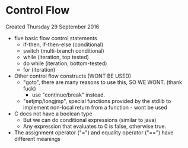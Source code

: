 # Control Flow
Created Thursday 29 September 2016


* five basic flow control statements
	* if-then, if-then-else (conditional)
	* switch (multi-branch conditional)
	* while (iteration, top tested)
	* do while (iteration, bottom-tested)
	* for (iteration)
* Other control flow constructs (WONT BE USED)
	* "goto", there are many reasons to use this, SO WE WONT. (thank fuck)
		* use "continue/break" instead.
	* "setjmp/longjmp",  special functions provided by the stdlib to implement non-local return from a function - wont be used
* C does not have a boolean type
	* But we can do conditional expressions (similar to java)
	* Any expression that evaluates to 0 is false, otherwise true.
* The assignment operator ("=") and equality operator ("==") have different meanings


